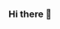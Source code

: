 ### Hi there 👋

<!--
**LeoCPeres/LeoCPeres** is a ✨ _special_ ✨ repository because its `README.md` (this file) appears on your GitHub profile.

# Leonardo Csik Peres

## Olá pessoal 👋
Sou apaixonado por resolver problemas utilizando a programação.
Sou um FullStack Developer 💻

- 📚  Atualmente estudando NextJS;
- 💻  Trabalhando com HTML, CSS, JS no front-end e PHP + MySQL no back-end;
- 🚀  2 Next Level Week completas;
- 📘  Cursando Desenvolvimento de Sistemas (Integrado ao Ensino Médio) pela ETEC. 
-->

